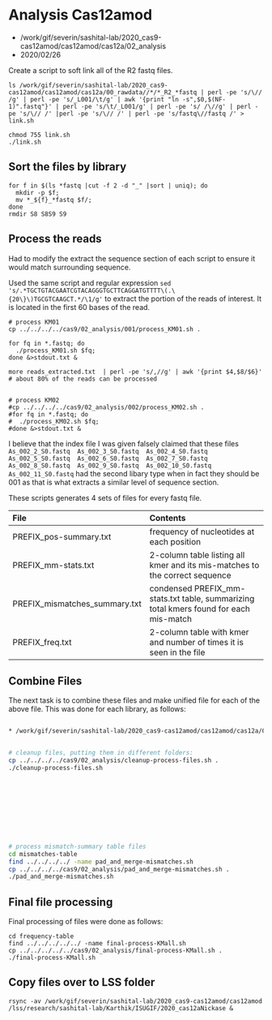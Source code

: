 # Analysis Cas12amod

* /work/gif/severin/sashital-lab/2020_cas9-cas12amod/cas12amod/cas12a/02_analysis
* 2020/02/26

Create a script to soft link all of the R2 fastq files.

```
ls /work/gif/severin/sashital-lab/2020_cas9-cas12amod/cas12amod/cas12a/00_rawdata//*/*_R2_*fastq | perl -pe 's/\// /g' | perl -pe 's/_L001/\t/g' | awk '{print "ln -s",$0,$(NF-1)".fastq"}' | perl -pe 's/\t/_L001/g' | perl -pe 's/ /\//g' | perl -pe 's/\// /' |perl -pe 's/\// /' | perl -pe 's/fastq\//fastq /' > link.sh

chmod 755 link.sh
./link.sh
```

## Sort the files by library

```
for f in $(ls *fastq |cut -f 2 -d "_" |sort | uniq); do
  mkdir -p $f;
  mv *_${f}_*fastq $f/;
done
rmdir S8 S8S9 S9

```


## Process the reads

Had to modify the extract the sequence section of each script to ensure it would match surrounding sequence.



Used the same script and regular expression `sed 's/.*TGCTGTACGAATCGTACAGGGTGCTTCAGGATGTTTT\(.\{20\}\)TGCGTCAAGCT.*/\1/g'` to extract the portion of the reads of interest.  It is located in the first 60 bases of the read.


```
# process KM01
cp ../../../../cas9/02_analysis/001/process_KM01.sh .

for fq in *.fastq; do
  ./process_KM01.sh $fq;
done &>stdout.txt &

more reads_extracted.txt  | perl -pe 's/,//g' | awk '{print $4,$8/$6}'
# about 80% of the reads can be processed


# process KM02
#cp ../../../../cas9/02_analysis/002/process_KM02.sh .
#for fq in *.fastq; do
#  ./process_KM02.sh $fq;
#done &>stdout.txt &

```
I believe that the index file I was given falsely claimed that these files `As_002_2_S0.fastq  As_002_3_S0.fastq  As_002_4_S0.fastq  As_002_5_S0.fastq  As_002_6_S0.fastq  As_002_7_S0.fastq  As_002_8_S0.fastq  As_002_9_S0.fastq  As_002_10_S0.fastq  As_002_11_S0.fastq` had the second libary type when in fact they should be 001 as that is what extracts a similar level of sequence section.



These scripts generates 4 sets of files for every fastq file.

| File                          | Contents                                                                             |
|:------------------------------|:-------------------------------------------------------------------------------------|
| PREFIX_pos-summary.txt        | frequency of nucleotides at each position                                            |
| PREFIX_mm-stats.txt           | 2-column table listing all kmer and its mis-matches to the correct sequence          |
| PREFIX_mismatches_summary.txt | condensed PREFIX_mm-stats.txt table, summarizing total kmers found for each mis-match |
| PREFIX_freq.txt               | 2-column table with kmer and number of times it is seen in the file                  |


## Combine Files

The next task is to combine these files and make unified file for each of the above file. This was done for each library, as follows:

```bash

* /work/gif/severin/sashital-lab/2020_cas9-cas12amod/cas12amod/cas12a/02_analysis/001


# cleanup files, putting them in different folders:
cp ../../../../cas9/02_analysis/cleanup-process-files.sh .
./cleanup-process-files.sh










# process mismatch-summary table files
cd mismatches-table
find ../../../../ -name pad_and_merge-mismatches.sh
cp ../../../../cas9/02_analysis/pad_and_merge-mismatches.sh .
./pad_and_merge-mismatches.sh

```

## Final file processing

Final processing of files were done as follows:


```
cd frequency-table
find ../../../../../ -name final-process-KMall.sh
cp ../../../../../cas9/02_analysis/final-process-KMall.sh .
./final-process-KMall.sh
```


## Copy files over to LSS folder

```
rsync -av /work/gif/severin/sashital-lab/2020_cas9-cas12amod/cas12amod /lss/research/sashital-lab/Karthik/ISUGIF/2020_cas12aNickase &
```
